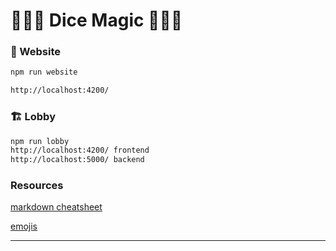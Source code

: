 <!-- ![logo](apps/website/frontend/public/favicon.ico) -->

# 🎲🎲🎲 Dice Magic 🎲🎲🎲

### 🚀 Website
```bash
npm run website

http://localhost:4200/
```

### 🏗️ Lobby
```bash
npm run lobby
http://localhost:4200/ frontend
http://localhost:5000/ backend
```

### Resources

[markdown cheatsheet](https://www.markdownguide.org/cheat-sheet/)

[emojis](https://emojicopy.com/)

---
